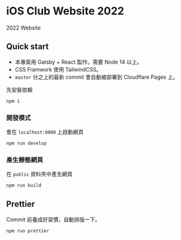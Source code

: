 # iOS Club Website 2022

2022 Website

## Quick start

- 本專案用 Gatsby + React 製作。需要 Node 14 以上。
- CSS Framwork 使用 TailwindCSS。
- `master` 分之上的最新 commit 會自動被部署到 Cloudflare Pages 上。

先安裝依賴

```bash
npm i
```

### 開發模式

會在 `localhost:8000` 上啟動網頁

```bash
npm run develop
```

### 產生靜態網頁

在 `public` 資料夾中產生網頁

```bash
npm run build
```

## Prettier

Commit 前養成好習慣，自動排版一下。

```bash
npm run prettier
```
